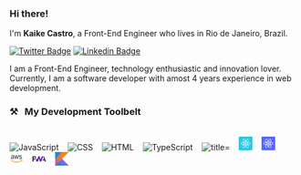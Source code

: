 ### Hi there!

I'm **Kaike Castro**, a Front-End Engineer who lives in Rio de Janeiro, Brazil.

[![Twitter Badge](https://img.shields.io/badge/-Twitter-1ca0f1?style=flat-square&labelColor=1ca0f1&logo=twitter&logoColor=white&link=https://twitter.com/kaike_castro)](https://twitter.com/kaike_castro)
[![Linkedin Badge](https://img.shields.io/badge/-LinkedIn-blue?style=flat-square&logo=Linkedin&logoColor=white&link=https://www.linkedin.com/in/kaike-castro)](https://www.linkedin.com/in/kaike-castro)

I am a Front-End Engineer, technology enthusiastic and innovation lover. Currently, I am a software developer with amost 4 years experience in web development.

### ⚒&nbsp;&nbsp;&nbsp;My Development Toolbelt
<br><img alt="JavaScript" title="JavaScript" src="https://user-images.githubusercontent.com/1680157/87443764-4af82c80-c5cc-11ea-82c2-c368ee12cf6d.png" height="24">&nbsp;&nbsp;&nbsp;&nbsp;<img alt="CSS" title="CSS" src="https://user-images.githubusercontent.com/1680157/87443759-4a5f9600-c5cc-11ea-8ae0-715433c1f781.png" height="24">&nbsp;&nbsp;&nbsp;&nbsp;<img alt="HTML" title="HTML" src="https://user-images.githubusercontent.com/1680157/87443762-4af82c80-c5cc-11ea-85cf-57be0e83c169.png" height="24">&nbsp;&nbsp;&nbsp;&nbsp;<img alt="TypeScript" title="TypeScript" src="https://user-images.githubusercontent.com/1680157/87443766-4af82c80-c5cc-11ea-8a13-a651f150fa99.png" height="24">&nbsp;&nbsp;&nbsp;&nbsp;<img alt=" title=" title="Node.js" src="https://user-images.githubusercontent.com/1680157/87443758-4a5f9600-c5cc-11ea-8f63-92e126a1145b.png" height="24">&nbsp;&nbsp;&nbsp;&nbsp;<img alt="React" title="React" src="https://github.com/kscastro/images/blob/master/react.svg" height="24">&nbsp;&nbsp;&nbsp;&nbsp;<img alt="React Native" title="React Native" src="https://github.com/kscastro/images/blob/master/react-native.svg" height="24">&nbsp;&nbsp;&nbsp;&nbsp;<img alt="AWS" title="AWS" src="https://raw.githubusercontent.com/github/explore/fbceb94436312b6dacde68d122a5b9c7d11f9524/topics/aws/aws.png" height="24">&nbsp;&nbsp;&nbsp;&nbsp;<img alt="PWA" title="PWA" src="https://raw.githubusercontent.com/github/explore/80688e429a7d4ef2fca1e82350fe8e3517d3494d/topics/pwa/pwa.png" height="24">&nbsp;&nbsp;&nbsp;&nbsp;<img alt="Kotlin" title="Kotlin" src="https://raw.githubusercontent.com/github/explore/80688e429a7d4ef2fca1e82350fe8e3517d3494d/topics/kotlin/kotlin.png" height="24"><br><br>
